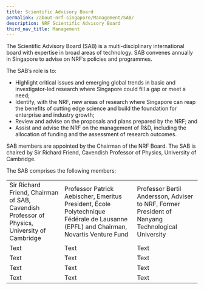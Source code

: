 ```yaml
---
title: Scientific Advisory Board
permalink: /about-nrf-singapore/Management/SAB/
description: NRF Scientific Advisory Board
third_nav_title: Management
---
```

The Scientific Advisory Board (SAB) is a multi-disciplinary international board with expertise in broad areas of technology. SAB convenes annually in Singapore to advise on NRF’s policies and programmes.  
  
The SAB’s role is to:

  

*   Highlight critical issues and emerging global trends in basic and investigator-led research where Singapore could fill a gap or meet a need;
*   Identify, with the NRF, new areas of research where Singapore can reap the benefits of cutting edge science and build the foundation for enterprise and industry growth;
*   Review and advise on the proposals and plans prepared by the NRF; and
*   Assist and advise the NRF on the management of R&D, including the allocation of funding and the assessment of research outcomes.

SAB members are appointed by the Chairman of the NRF Board. The SAB is chaired by Sir Richard Friend, Cavendish Professor of Physics, University of Cambridge.  
  
The SAB comprises the following members:



|  |  |  |
| -------- | -------- | -------- |
| Sir Richard Friend, Chairman of SAB, Cavendish Professor of Physics, University of Cambridge     | Professor Patrick Aebischer, Emeritus President, École Polytechnique Fédérale de Lausanne (EPFL) and Chairman, Novartis Venture Fund     | Professor Bertil Andersson, Adviser to NRF, Former President of Nanyang Technological University     |
| Text     | Text     | Text     |
| Text     | Text     | Text     |
| Text     | Text     | Text     |
| Text     | Text     | Text     |
